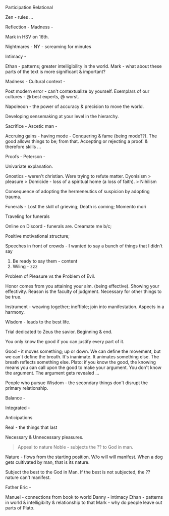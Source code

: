 Participation
Relational

Zen - rules ...

Reflection - 
Madness - 

Mark in HSV on 16th.

Nightmares - 
NY - screaming for minutes

Intimacy - 

Ethan - patterns; greater intelligibility in the world.
Mark - what about these parts of the text is more significant & important?

Madness - 
Cultural context - 


Post modern error - can't contextualize by yourself.
Exemplars of our cultures - @ best experts, @ worst.

Napoleoon - the power of accuracy & precision to move the world.

Developing sensemaking at your level in the hierarchy.

Sacrifice - 
Ascetic man - 

Accruing gains - having mode - 
Conquering & fame (being mode??).
The good allows things to be; from that.
Accepting or rejecting a proof.
& therefore skills ... 

Proofs - 
Peterson - 

Univariate explanation.

Gnostics - weren't christian. Were trying to refute matter.
Dyonisism > pleasure > Domicide - loss of a spiritual home (a loss of faith). > Nihilism

Consequence of adopting the hermeneutics of suspicion by adopting trauma.

Funerals - 
Lost the skill of grieving; 
Death is coming;
Momento mori

Traveling for funerals

Online on Discord - funerals are.
Creamate me b/c;


Positive motivational structure;


Speeches in front of crowds - I wanted to say a bunch of things that I didn't say
1) Be ready to say them - content
2) Wiling - zzz


Problem of Pleasure vs the Problem of Evil.


Honor comes from you attaining your aim. (being effective). Showing your effectivity.
Reason is the faculty of judgment. Necessary for other things to be true.

Instrument - weaving together; ineffible; join into manifestation. Aspects in a harmony.

Wisdom - leads to the best life.

Trial dedicated to Zeus the savior.
Beginning & end.


You only know the good if you can justify every part of it.

Good - it moves something; up or down. We can define the movement, but we can't define the breath. It's inanimate. It animates something else. The breath reflects something else.
Plato: if you know the good, the knowing means you can call upon the good to make your argument. You don't know the argument. The argument gets revealed ...

People who pursue Wisdom - the secondary things don't disrupt the primary relationship.

Balance - 

Integrated - 


Anticipations


Real - the things that last

Necessary & Unnecessary pleasures.
>Appeal to nature
Noble - subjects the ?? to God in man.

Nature - flows from the starting position. W/o will will manifest. When a dog gets cultivated by man, that is its nature.

Subject the best to the God in Man. If the best is not subjected, the ?? nature can't manifest.

Father Eric - 

Manuel - connections from book to world
Danny - intimacy
Ethan - patterns in world & intelligibilty & relationship to that
Mark - why do people leave out parts of Plato.

